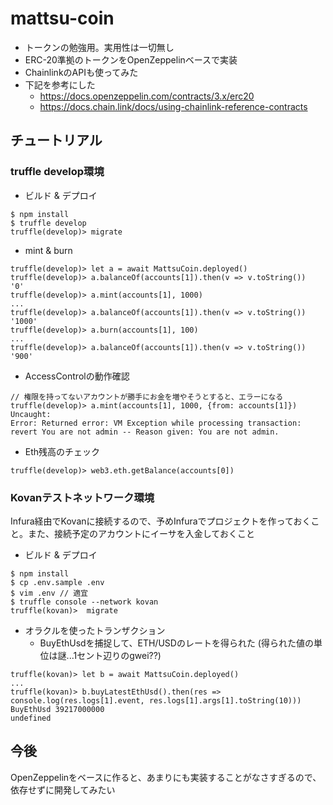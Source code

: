 # mattsu-coin
- トークンの勉強用。実用性は一切無し
- ERC-20準拠のトークンをOpenZeppelinベースで実装
- ChainlinkのAPIも使ってみた
- 下記を参考にした
  - https://docs.openzeppelin.com/contracts/3.x/erc20
  - https://docs.chain.link/docs/using-chainlink-reference-contracts
  
## チュートリアル
### truffle develop環境
- ビルド & デプロイ

```
$ npm install
$ truffle develop
truffle(develop)> migrate
```

- mint & burn

```
truffle(develop)> let a = await MattsuCoin.deployed()
truffle(develop)> a.balanceOf(accounts[1]).then(v => v.toString())
'0'
truffle(develop)> a.mint(accounts[1], 1000)
...
truffle(develop)> a.balanceOf(accounts[1]).then(v => v.toString())
'1000'
truffle(develop)> a.burn(accounts[1], 100)
...
truffle(develop)> a.balanceOf(accounts[1]).then(v => v.toString())
'900'
```

- AccessControlの動作確認

```
// 権限を持ってないアカウントが勝手にお金を増やそうとすると、エラーになる
truffle(develop)> a.mint(accounts[1], 1000, {from: accounts[1]})
Uncaught:
Error: Returned error: VM Exception while processing transaction: revert You are not admin -- Reason given: You are not admin.
```

- Eth残高のチェック
```
truffle(develop)> web3.eth.getBalance(accounts[0])
```

### Kovanテストネットワーク環境
Infura経由でKovanに接続するので、予めInfuraでプロジェクトを作っておくこと。また、接続予定のアカウントにイーサを入金しておくこと

- ビルド & デプロイ

```
$ npm install
$ cp .env.sample .env
$ vim .env // 適宜
$ truffle console --network kovan
truffle(kovan)>  migrate
```

- オラクルを使ったトランザクション
  - BuyEthUsdを捕捉して、ETH/USDのレートを得られた (得られた値の単位は謎...1セント辺りのgwei??)
```
truffle(kovan)> let b = await MattsuCoin.deployed()
...
truffle(kovan)> b.buyLatestEthUsd().then(res => console.log(res.logs[1].event, res.logs[1].args[1].toString(10)))
BuyEthUsd 39217000000
undefined
```

## 今後
OpenZeppelinをベースに作ると、あまりにも実装することがなさすぎるので、依存せずに開発してみたい
